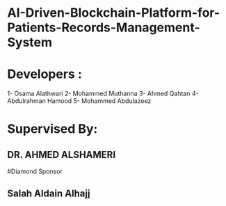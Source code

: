 # AI-Driven-Blockchain-Platform-for-Patients-Records-Management-System

# Developers :
  1- Osama Alathwari
  2- Mohammed Muthanna
  3- Ahmed Qahtan
  4- Abdulrahman Hamood
  5- Mohammed Abdulazeez

# Supervised By:
  ## DR. AHMED ALSHAMERI

#Diamond Sponsor
  ## Salah Aldain Alhajj
